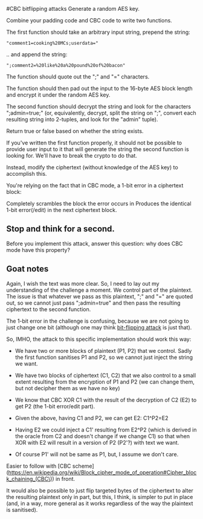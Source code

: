 #CBC bitflipping attacks
Generate a random AES key.

Combine your padding code and CBC code to write two functions.

The first function should take an arbitrary input string, prepend the string:

```
"comment1=cooking%20MCs;userdata="
```

.. and append the string:

```
";comment2=%20like%20a%20pound%20of%20bacon"
```

The function should quote out the ";" and "=" characters.

The function should then pad out the input to the 16-byte AES block length and encrypt it under the random AES key.

The second function should decrypt the string and look for the characters ";admin=true;" (or, equivalently, decrypt, split the string on ";", convert each resulting string into 2-tuples, and look for the "admin" tuple).

Return true or false based on whether the string exists.

If you've written the first function properly, it should not be possible to provide user input to it that will generate the string the second function is looking for. We'll have to break the crypto to do that.

Instead, modify the ciphertext (without knowledge of the AES key) to accomplish this.

You're relying on the fact that in CBC mode, a 1-bit error in a ciphertext block:

Completely scrambles the block the error occurs in
Produces the identical 1-bit error(/edit) in the next ciphertext block.

Stop and think for a second.
---
Before you implement this attack, answer this question: why does CBC mode have this property?

## Goat notes
Again, I wish the text was more clear.
So, I need to lay out my understanding of the challenge a moment.
We control part of the plaintext. 
The issue is that whatever we pass as this plaintext, ";" and "=" are quoted out, so we cannot just pass ";admin=true" and then pass the resulting ciphertext to the second function.

The 1-bit error in the challenge is confusing, because we are not going to just change one bit (although one may think [bit-flipping attack](https://en.wikipedia.org/wiki/Bit-flipping_attack) is just that).

So, IMHO, the attack to this specific implementation should work this way:

* We have two or more blocks of plaintext (P1, P2) that we control.
Sadly the first function sanitises P1 and P2, so we cannot just inject the string
we want.

* We have two blocks of ciphertext (C1, C2) that we also control to a small extent resulting from the encryption of P1 and P2 (we can change them, but not decipher them as we have no key)
* We know that CBC XOR C1 with the result of the decryption of C2 (E2) to get P2 (the 1-bit error/edit part). 
* Given the above, having C1 and P2, we can get E2: C1^P2=E2
* Having E2 we could inject a C1' resulting from E2^P2 (which is derived in the oracle from C2 and doesn't change if we change C1) so that when XOR with E2 will result in a version of P2 (P2'?) with text we want.
* Of course P1' will not be same as P1, but, I assume we don't care.

Easier to follow with [CBC scheme](https://en.wikipedia.org/wiki/Block_cipher_mode_of_operation#Cipher_block_chaining_(CBC\)) in front. 

It would also be possible to just flip targeted bytes of the ciphertext to alter the resulting plaintext only in part, but this, I think, is simpler to put in place (and, in a way, more general as it works regardless of the way the plaintext is sanitised).

